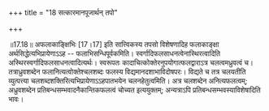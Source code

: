 +++
title = "18 सत्कारमानपूजार्थन् तपो"

+++
  
  
॥17.18॥ अफलाकाङ्क्षिभिः \[17।17\] इति सात्त्विकस्य तपसो विशेषणादिह
फलाकाङ्क्षा अर्थसिद्धेत्यभिप्रायेणाऽऽह --
फलाभिसन्धिपूर्वकमिति। स्वर्गादिफलसाधनत्वेनास्थिरत्वादिति
अस्थिरस्वर्गादिफलसाधनत्वादित्यर्थः। स्वरूपतः
कादाचित्कोक्तेरनुपयोगात्फलद्वाराऽत्र चलत्वमध्रुवत्वं च। तत्राध्रुवशब्देन
फलानित्यत्वोक्तेश्चलशब्दः फलस्य विद्यमानदशाभाविदोषपरः। विद्यते च तत्र
चलयतीति व्युत्पत्त्या चलशब्दशक्तिरित्यभिप्रायेणाऽऽहपातभयेन
चलनहेतुत्वमिति। अत्र चलशब्देन अनित्यफलत्वम्; अध्रुवशब्देन
प्रतिबन्धसम्भवादनैकान्तिकफलत्वं चोच्यत इत्ययुक्तम्; अन्यत्राऽपि
प्रतिबन्धसम्भवस्याविशेषादिति भावः।  
  
